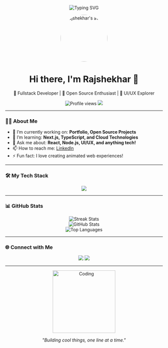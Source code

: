 <!-- Dynamic banner -->
<p align="center">
  <img src="https://readme-typing-svg.herokuapp.com?font=Fira+Code&weight=900&size=28&pause=1000&color=36BCF7&center=true&vCenter=true&width=500&lines=Hi+%F0%9F%91%8B%2C+I+am+Rajshekhar!;Welcome+to+my+GitHub+Profile!;Fullstack+Developer+%7C+Open+Source+Enthusiast" alt="Typing SVG" />
</p>

<!-- Profile picture -->
<p align="center">
  <img src="https://github.com/user-attachments/assets/fb8ea99d-82fe-45b5-bed9-c2f43169b0c6" width="150" height="150" style="border-radius: 50%;" alt="Rajshekhar's avatar" />
</p>

<h1 align="center">Hi there, I'm Rajshekhar 👋</h1>
<p align="center">
  🚀 Fullstack Developer | 🌱 Open Source Enthusiast | 🎨 UI/UX Explorer
</p>

<!-- Badges -->
<p align="center">
  <img src="https://komarev.com/ghpvc/?username=itz-rajshekhar18&style=for-the-badge&color=blue" alt="Profile views" />
  <img src="https://img.shields.io/github/followers/itz-rajshekhar18?label=Followers&style=for-the-badge" />
</p>

---

### 👨‍💻 About Me

- 🔭 I’m currently working on: **Portfolio, Open Source Projects**
- 🌱 I’m learning: **Next.js, TypeScript, and Cloud Technologies**
- 💬 Ask me about: **React, Node.js, UI/UX, and anything tech!**
- 📫 How to reach me: [LinkedIn](https://www.linkedin.com/in/raj-shekhar-a628b2320/)
- ⚡ Fun fact: I love creating animated web experiences!

---

### 🛠️ My Tech Stack

<p align="center">
  <img src="https://skillicons.dev/icons?i=js,ts,react,nextjs,nodejs,express,mongodb,tailwind,figma,python,java" />
</p>

---

### 📊 GitHub Stats

<p align="center">
  <img src="https://github-readme-streak-stats.herokuapp.com/?user=itz-rajshekhar18&theme=tokyonight" alt="Streak Stats" />
  <br/>
  <img src="https://github-readme-stats.vercel.app/api?username=itz-rajshekhar18&show_icons=true&theme=tokyonight" alt="GitHub Stats" />
  <br/>
  <img src="https://github-readme-stats.vercel.app/api/top-langs/?username=itz-rajshekhar18&layout=compact&langs_count=8&theme=tokyonight" alt="Top Languages" />
</p>

---

### 🌐 Connect with Me

<p align="center">
  <a href="https://github.com/itz-rajshekhar18"><img src="https://img.shields.io/badge/GitHub-181717?style=for-the-badge&logo=github&logoColor=white" /></a>
  <a href="https://www.linkedin.com/in/raj-shekhar-a628b2320/"><img src="https://img.shields.io/badge/LinkedIn-blue?style=for-the-badge&logo=linkedin&logoColor=white" /></a>
</p>

---

<!-- Fun animated GIF -->
<p align="center">
  <img src="https://media.giphy.com/media/LMt9638dO8dftAjtco/giphy.gif" width="200" alt="Coding" />
</p>

<!-- Personal motto -->
<p align="center"><i>"Building cool things, one line at a time."</i></p>
